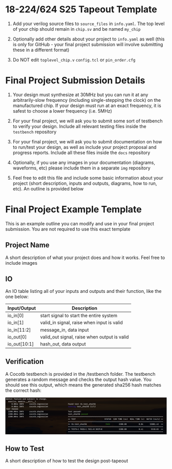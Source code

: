 # 18-224/624 S25 Tapeout Template


1. Add your verilog source files to `source_files` in `info.yaml`. The top level of your chip should remain in `chip.sv` and be named `my_chip`

  
  

2. Optionally add other details about your project to `info.yaml` as well (this is only for GitHub - your final project submission will involve submitting these in a different format)

3. Do NOT edit `toplevel_chip.v`  `config.tcl` or `pin_order.cfg`

 # Final Project Submission Details 
  
1. Your design must synthesize at 30MHz but you can run it at any arbitrarily-slow frequency (including single-stepping the clock) on the manufactured chip. If your design must run at an exact frequency, it is safest to choose a lower frequency (i.e. 5MHz)

  

2. For your final project, we will ask you to submit some sort of testbench to verify your design. Include all relevant testing files inside the `testbench` repository

  
  

3. For your final project, we will ask you to submit documentation on how to run/test your design, as well as include your project proposal and progress reports. Include all these files inside the `docs` repository

  
  

4. Optionally, if you use any images in your documentation (diagrams, waveforms, etc) please include them in a separate `img` repository

  

5. Feel free to edit this file and include some basic information about your project (short description, inputs and outputs, diagrams, how to run, etc). An outline is provided below

# Final Project Example Template

This is an example outline you can modify and use in your final project submission. You are not required to use this exact template

## Project Name

A short description of what your project does and how it works. Feel free to include images

## IO

An IO table listing all of your inputs and outputs and their function, like the one below:

| Input/Output	| Description|																
|-------------|--------------------------------------------------|
| io_in[0]    | start signal to start the entire system          |
| io_in[1]    | valid_in signal, raise when input is valid       |
| io_in[11:2] | message_in, data input                           |
| io_out[0]   | valid_out signal, raise when output is valid     |
| io_out[10:1]| hash_out, data output                            |

## Verification

A Cocotb testbench is provided in the /testbench folder. The testbench generates a random message and checks the output hash value. 
You should see this output, which means the generated sha256 hash matches the correct hash:

![image info](tb_output.png)

## How to Test

A short description of how to test the design post-tapeout
